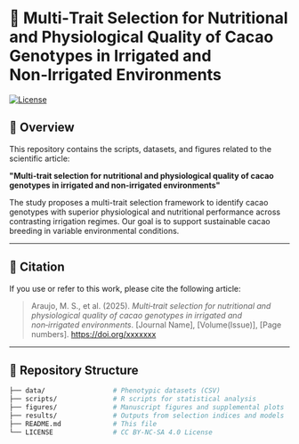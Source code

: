 # 🌱 Multi‑Trait Selection for Nutritional and Physiological Quality of Cacao Genotypes in Irrigated and Non‑Irrigated Environments

[![License](https://img.shields.io/badge/license-CC%20BY--NC--SA%204.0-lightgrey.svg)](https://creativecommons.org/licenses/by-nc-sa/4.0/)

## 📘 Overview

This repository contains the scripts, datasets, and figures related to the scientific article:

**"Multi‑trait selection for nutritional and physiological quality of cacao genotypes in irrigated and non‑irrigated environments"**

The study proposes a multi-trait selection framework to identify cacao genotypes with superior physiological and nutritional performance across contrasting irrigation regimes. Our goal is to support sustainable cacao breeding in variable environmental conditions.

---

## 📄 Citation

If you use or refer to this work, please cite the following article:

> Araujo, M. S., et al. (2025). *Multi‑trait selection for nutritional and physiological quality of cacao genotypes in irrigated and non‑irrigated environments*. [Journal Name], [Volume(Issue)], [Page numbers]. https://doi.org/xxxxxxx

---

## 📁 Repository Structure

```bash
├── data/                 # Phenotypic datasets (CSV)
├── scripts/              # R scripts for statistical analysis
├── figures/              # Manuscript figures and supplemental plots
├── results/              # Outputs from selection indices and models
├── README.md             # This file
└── LICENSE               # CC BY-NC-SA 4.0 License
